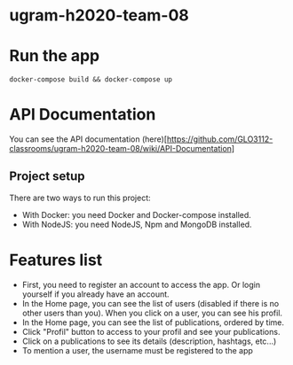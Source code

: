 # ugram-h2020-team-08

# Run the app

`docker-compose build && docker-compose up`

# API Documentation

You can see the API documentation (here)[https://github.com/GLO3112-classrooms/ugram-h2020-team-08/wiki/API-Documentation]

## Project setup
There are two ways to run this project:
- With Docker: you need Docker and Docker-compose installed.
- With NodeJS: you need NodeJS, Npm and MongoDB installed.

# Features list

* First, you need to register an account to access the app. Or login yourself if you already have an account.
* In the Home page, you can see the list of users (disabled if there is no other users than you). When you click on a user, you can see his profil.
* In the Home page, you can see the list of publications, ordered by time.
* Click "Profil" button to access to your profil and see your publications.
* Click on a publications to see its details (description, hashtags, etc...)
* To mention a user, the username must be registered to the app
